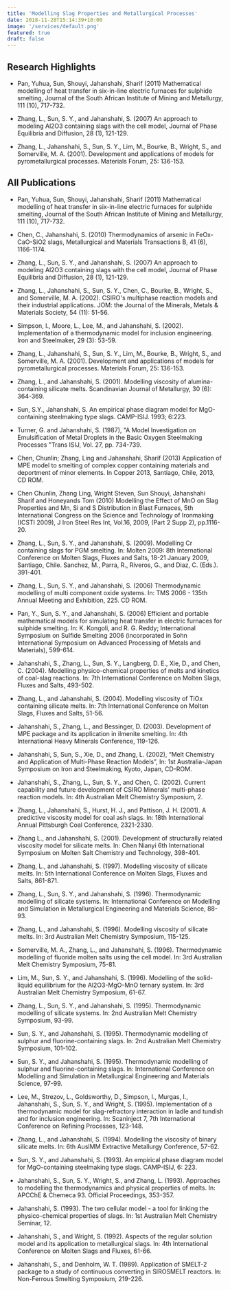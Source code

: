 ```yaml
---
title: 'Modelling Slag Properties and Metallurgical Processes'
date: 2018-11-28T15:14:39+10:00
image: '/services/default.png'
featured: true
draft: false
---
```

## Research Highlights
 
- Pan, Yuhua, Sun, Shouyi, Jahanshahi, Sharif  (2011) Mathematical modelling of heat transfer in six-in-line electric furnaces for sulphide smelting, Journal of the South African Institute of Mining and Metallurgy, 111 (10), 717-732.

- Zhang, L., Sun, S. Y., and Jahanshahi, S. (2007) An approach to modeling Al2O3 containing slags with the cell model, Journal of Phase Equilibria and Diffusion, 28 (1), 121-129.

- Zhang, L., Jahanshahi, S., Sun, S. Y., Lim, M., Bourke, B., Wright, S., and Somerville, M. A. (2001). Development and applications of models for pyrometallurgical processes. Materials Forum, 25: 136-153.

## All Publications

- Pan, Yuhua, Sun, Shouyi, Jahanshahi, Sharif  (2011) Mathematical modelling of heat transfer in six-in-line electric furnaces for sulphide smelting, Journal of the South African Institute of Mining and Metallurgy, 111 (10), 717-732.

- Chen, C., Jahanshahi, S. (2010) Thermodynamics of arsenic in FeOx-CaO-SiO2 slags, Metallurgical and Materials Transactions B, 41 (6), 1166-1174.

- Zhang, L., Sun, S. Y., and Jahanshahi, S. (2007) An approach to modeling Al2O3 containing slags with the cell model, Journal of Phase Equilibria and Diffusion, 28 (1), 121-129. 

- Zhang, L., Jahanshahi, S., Sun, S. Y., Chen, C., Bourke, B., Wright, S., and Somerville, M. A. (2002). CSIRO's multiphase reaction models and their industrial applications. JOM: the Journal of the Minerals, Metals & Materials Society, 54 (11): 51-56.

- Simpson, I., Moore, L., Lee, M., and Jahanshahi, S. (2002). Implementation of a thermodynamic model for inclusion engineering. Iron and Steelmaker, 29 (3): 53-59. 

- Zhang, L., Jahanshahi, S., Sun, S. Y., Lim, M., Bourke, B., Wright, S., and Somerville, M. A. (2001). Development and applications of models for pyrometallurgical processes. Materials Forum, 25: 136-153. 

- Zhang, L., and Jahanshahi, S. (2001). Modelling viscosity of alumina-containing silicate melts. Scandinavian Journal of Metallurgy, 30 (6): 364-369.

- Sun, S.Y., Jahanshahi, S. An empirical phase diagram model for MgO-containing steelmaking type slags. CAMP-ISIJ. 1993; 6:223.

- Turner, G. and Jahanshahi, S. (1987), "A Model Investigation on Emulsification of Metal Droplets in the Basic Oxygen Steelmaking Processes "Trans ISIJ, Vol. 27, pp. 734-739.

- Chen, Chunlin; Zhang, Ling and Jahanshahi, Sharif (2013) Application of MPE model to smelting of complex copper containing materials and deportment of minor elements.  In Copper 2013, Santiago, Chile, 2013, CD ROM.

- Chen Chunlin, Zhang Ling, Wright Steven, Sun Shouyi, Jahanshahi Sharif and Honeyands Tom (2010)  Modelling the Effect of MnO on Slag Properties and Mn, Si and S Distribution in Blast Furnaces, 5th International Congress on the Science and Technology of Ironmaking (ICSTI 2009), J Iron Steel Res Int, Vol.16, 2009, (Part 2 Supp 2), pp.1116-20.

- Zhang, L., Sun, S. Y., and Jahanshahi, S. (2009). Modelling Cr containing slags for PGM smelting. In: Molten 2009: 8th International Conference on Molten Slags, Fluxes and Salts, 18-21 January 2009, Santiago, Chile.  Sanchez, M., Parra, R., Riveros, G., and Diaz, C. (Eds.). 391-401. 

- Zhang, L., Sun, S. Y., and Jahanshahi, S. (2006) Thermodynamic modelling of multi component oxide systems. In: TMS 2006 - 135th Annual Meeting and Exhibition, 225. CD ROM.

- Pan, Y., Sun, S. Y., and Jahanshahi, S. (2006) Efficient and portable mathematical models for simulating heat transfer in electric furnaces for sulphide smelting. In: K. Kongoli, and R. G. Reddy; International Symposium on Sulfide Smelting 2006 (incorporated in Sohn International Symposium on Advanced Processing of Metals and Materials), 599-614. 

- Jahanshahi, S., Zhang, L., Sun, S. Y., Langberg, D. E., Xie, D., and Chen, C. (2004). Modelling physico-chemical properties of melts and kinetics of coal-slag reactions. In: 7th International Conference on Molten Slags, Fluxes and Salts, 493-502. 

- Zhang, L., and Jahanshahi, S. (2004). Modelling viscosity of TiOx containing silicate melts. In: 7th International Conference on Molten Slags, Fluxes and Salts, 51-56. 

- Jahanshahi, S., Zhang, L., and Bessinger, D. (2003). Development of MPE package and its application in ilmenite smelting. In: 4th International Heavy Minerals Conference, 119-126. 

- Jahanshahi, S, Sun, S., Xie, D., and Zhang, L. (2002), “Melt Chemistry and Application of Multi-Phase Reaction Models”, In: 1st Australia-Japan Symposium on Iron and Steelmaking, Kyoto, Japan, CD-ROM.

- Jahanshahi, S., Zhang, L., Sun, S. Y., and Chen, C. (2002). Current capability and future development of CSIRO Minerals' multi-phase reaction models. In: 4th Australian Melt Chemistry Symposium, 2. 

- Zhang, L., Jahanshahi, S., Hurst, H. J., and Pattison, J. H. (2001). A predictive viscosity model for coal ash slags. In: 18th International Annual Pittsburgh Coal Conference, 2321-2330.

- Zhang L., and Jahanshahi, S. (2001). Development of structurally related viscosity model for silicate melts. In: Chen Nianyi 6th International Symposium on Molten Salt Chemistry and Technology, 398-401. 

- Zhang, L., and Jahanshahi, S. (1997). Modelling viscosity of silicate melts. In: 5th International Conference on Molten Slags, Fluxes and Salts, 861-871. 

- Zhang, L., Sun, S. Y., and Jahanshahi, S. (1996). Thermodynamic modelling of silicate systems. In: International Conference on Modelling and Simulation in Metallurgical Engineering and Materials Science, 88-93. 

- Zhang, L., and Jahanshahi, S. (1996). Modelling viscosity of silicate melts. In: 3rd Australian Melt Chemistry Symposium, 115-125. 

- Somerville, M. A., Zhang, L., and Jahanshahi, S. (1996). Thermodynamic modelling of fluoride molten salts using the cell model. In: 3rd Australian Melt Chemistry Symposium, 75-81. 

- Lim, M., Sun, S. Y., and Jahanshahi, S. (1996). Modelling of the solid-liquid equilibrium for the Al2O3-MgO-MnO ternary system. In: 3rd Australian Melt Chemistry Symposium, 61-67. 

- Zhang, L., Sun, S. Y., and Jahanshahi, S. (1995). Thermodynamic modelling of silicate systems. In: 2nd Australian Melt Chemistry Symposium, 93-99.

- Sun, S. Y., and Jahanshahi, S. (1995). Thermodynamic modelling of sulphur and fluorine-containing slags. In: 2nd Australian Melt Chemistry Symposium, 101-102.

- Sun, S. Y., and Jahanshahi, S. (1995). Thermodynamic modelling of sulphur and fluorine-containing slags. In: International Conference on Modelling and Simulation in Metallurgical Engineering and Materials Science, 97-99.

- Lee, M., Strezov, L., Goldsworthy, D., Simpson, I., Murgas, I., Jahanshahi, S., Sun, S. Y., and Wright, S. (1995). Implementation of a thermodynamic model for slag-refractory interaction in ladle and tundish and for inclusion engineering. In: Scaninject 7, 7th International Conference on Refining Processes, 123-148.

- Zhang, L., and Jahanshahi, S. (1994). Modelling the viscosity of binary silicate melts. In: 6th AusIMM Extractive Metallurgy Conference, 57-62. 

- Sun, S. Y., and Jahanshahi, S. (1993). An empirical phase diagram model for MgO-containing steelmaking type slags. CAMP-ISIJ, 6: 223.

- Jahanshahi, S., Sun, S. Y., Wright, S., and Zhang, L. (1993). Approaches to modelling the thermodynamics and physical properties of melts. In: APCChE & Chemeca 93. Official Proceedings, 353-357. 

- Jahanshahi, S. (1993). The two cellular model - a tool for linking the physico-chemical properties of slags. In: 1st Australian Melt Chemistry Seminar, 12. 

- Jahanshahi, S., and Wright, S. (1992). Aspects of the regular solution model and its application to metallurgical slags. In: 4th International Conference on Molten Slags and Fluxes, 61-66. 

- Jahanshahi, S., and Denholm, W. T. (1989). Application of SMELT-2 package to a study of continuous converting in SIROSMELT reactors. In: Non-Ferrous Smelting Symposium, 219-226. 
